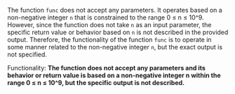 The function `func` does not accept any parameters. It operates based on a non-negative integer `n` that is constrained to the range 0 ≤ n ≤ 10^9. However, since the function does not take `n` as an input parameter, the specific return value or behavior based on `n` is not described in the provided output. Therefore, the functionality of the function `func` is to operate in some manner related to the non-negative integer `n`, but the exact output is not specified.

Functionality: **The function does not accept any parameters and its behavior or return value is based on a non-negative integer n within the range 0 ≤ n ≤ 10^9, but the specific output is not described.**
